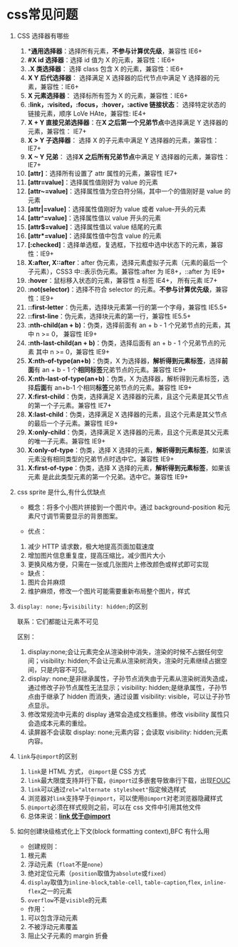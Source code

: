 # css常见问题

1. CSS 选择器有哪些
   1. ***通用选择器**：选择所有元素，**不参与计算优先级**，兼容性 IE6+
   2. **#X id 选择器**：选择 id 值为 X 的元素，兼容性：IE6+
   3. **.X 类选择器**： 选择 class 包含 X 的元素，兼容性：IE6+
   4. **X Y 后代选择器**： 选择满足 X 选择器的后代节点中满足 Y 选择器的元素，兼容性：IE6+
   5. **X 元素选择器**： 选择标所有签为 X 的元素，兼容性：IE6+
   6. **:link，:visited，:focus，:hover，:active 链接状态**： 选择特定状态的链接元素，顺序 LoVe HAte，兼容性: IE4+
   7. **X + Y 直接兄弟选择器**：在**X 之后第一个兄弟节点**中选择满足 Y 选择器的元素，兼容性： IE7+
   8. **X > Y 子选择器**： 选择 X 的子元素中满足 Y 选择器的元素，兼容性： IE7+
   9. **X ~ Y 兄弟**： 选择**X 之后所有兄弟节点**中满足 Y 选择器的元素，兼容性： IE7+
   10. **[attr]**：选择所有设置了 attr 属性的元素，兼容性 IE7+
   11. **[attr=value]**：选择属性值刚好为 value 的元素
   12. **[attr~=value]**：选择属性值为空白符分隔，其中一个的值刚好是 value 的元素
   13. **[attr|=value]**：选择属性值刚好为 value 或者 value-开头的元素
   14. **[attr^=value]**：选择属性值以 value 开头的元素
   15. **[attr$=value]**：选择属性值以 value 结尾的元素
   16. **[attr\*=value]**：选择属性值中包含 value 的元素
   17. **[:checked]**：选择单选框，复选框，下拉框中选中状态下的元素，兼容性：IE9+
   18. **X:after, X::after**：after 伪元素，选择元素虚拟子元素（元素的最后一个子元素），CSS3 中::表示伪元素。兼容性:after 为 IE8+，::after 为 IE9+
   19. **:hover**：鼠标移入状态的元素，兼容性 a 标签 IE4+， 所有元素 IE7+
   20. **:not(selector)**：选择不符合 selector 的元素。**不参与计算优先级**，兼容性：IE9+
   21. **::first-letter**：伪元素，选择块元素第一行的第一个字母，兼容性 IE5.5+
   22. **::first-line**：伪元素，选择块元素的第一行，兼容性 IE5.5+
   23. **:nth-child(an + b)**：伪类，选择前面有 an + b - 1 个兄弟节点的元素，其中 n >= 0， 兼容性 IE9+
   24. **:nth-last-child(an + b)**：伪类，选择后面有 an + b - 1 个兄弟节点的元素 其中 n >= 0，兼容性 IE9+
   25. **X:nth-of-type(an+b)**：伪类，X 为选择器，**解析得到元素标签**，选择**前面**有 an + b - 1 个**相同标签**兄弟节点的元素。兼容性 IE9+
   26. **X:nth-last-of-type(an+b)**：伪类，X 为选择器，解析得到元素标签，选择**后面**有 an+b-1 个相同**标签**兄弟节点的元素。兼容性 IE9+
   27. **X:first-child**：伪类，选择满足 X 选择器的元素，且这个元素是其父节点的第一个子元素。兼容性 IE7+
   28. **X:last-child**：伪类，选择满足 X 选择器的元素，且这个元素是其父节点的最后一个子元素。兼容性 IE9+
   29. **X:only-child**：伪类，选择满足 X 选择器的元素，且这个元素是其父元素的唯一子元素。兼容性 IE9+
   30. **X:only-of-type**：伪类，选择 X 选择的元素，**解析得到元素标签**，如果该元素没有相同类型的兄弟节点时选中它。兼容性 IE9+
   31. **X:first-of-type**：伪类，选择 X 选择的元素，**解析得到元素标签**，如果该元素 是此此类型元素的第一个兄弟。选中它。兼容性 IE9+

2. css sprite 是什么,有什么优缺点

   - 概念：将多个小图片拼接到一个图片中。通过 background-position 和元素尺寸调节需要显示的背景图案。

   - 优点：

   1. 减少 HTTP 请求数，极大地提高页面加载速度
   2. 增加图片信息重复度，提高压缩比，减少图片大小
   3. 更换风格方便，只需在一张或几张图片上修改颜色或样式即可实现

   - 缺点：

   1. 图片合并麻烦
   2. 维护麻烦，修改一个图片可能需要重新布局整个图片，样式

3. `display: none;`与`visibility: hidden;`的区别

   联系：它们都能让元素不可见

   区别：

   1. display:none;会让元素完全从渲染树中消失，渲染的时候不占据任何空间；visibility: hidden;不会让元素从渲染树消失，渲染时元素继续占据空间，只是内容不可见。
   2. display: none;是非继承属性，子孙节点消失由于元素从渲染树消失造成，通过修改子孙节点属性无法显示；visibility: hidden;是继承属性，子孙节点由于继承了 hidden 而消失，通过设置 visibility: visible，可以让子孙节点显示。
   3. 修改常规流中元素的 display 通常会造成文档重排。修改 visibility 属性只会造成本元素的重绘。
   4. 读屏器不会读取 display: none;元素内容；会读取 visibility: hidden;元素内容。

4. `link`与`@import`的区别

   1. `link`是 HTML 方式， `@import`是 CSS 方式
   2. `link`最大限度支持并行下载，`@import`过多嵌套导致串行下载，出现[FOUC](http://www.bluerobot.com/web/css/fouc.asp/)
   3. `link`可以通过`rel="alternate stylesheet"`指定候选样式
   4. 浏览器对`link`支持早于`@import`，可以使用`@import`对老浏览器隐藏样式
   5. `@import`必须在样式规则之前，可以在 css 文件中引用其他文件
   6. 总体来说：**[link 优于@import](http://www.stevesouders.com/blog/2009/04/09/dont-use-import/)**

5. 如何创建块级格式化上下文(block formatting context),BFC 有什么用

   - 创建规则：

   1. 根元素
   2. 浮动元素（`float`不是`none`）
   3. 绝对定位元素（`position`取值为`absolute`或`fixed`）
   4. `display`取值为`inline-block`,`table-cell`, `table-caption`,`flex`, `inline-flex`之一的元素
   5. `overflow`不是`visible`的元素

   - 作用：

   1. 可以包含浮动元素
   2. 不被浮动元素覆盖
   3. 阻止父子元素的 margin 折叠